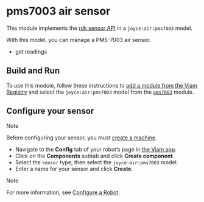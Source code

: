 # pms7003 air sensor

This module implements the [rdk sensor API](https://github.com/rdk/sensor-api) in a `joyce:air:pms7003` model.

With this model, you can manage a PMS-7003 air sensor.

- get readings

## Build and Run

To use this module, follow these instructions to [add a module from the Viam Registry](https://docs.viam.com/registry/configure/#add-a-modular-resource-from-the-viam-registry) and select the `joyce:air:pms7003` model from the [`pms7003`](https://app.viam.com/module/joyce/pms7003) module.

## Configure your sensor

> [!NOTE]  
> Before configuring your sensor, you must [create a machine](https://docs.viam.com/manage/fleet/machines/#add-a-new-machine).

- Navigate to the **Config** tab of your robot’s page in [the Viam app](https://app.viam.com/).
- Click on the **Components** subtab and click **Create component**.
- Select the `sensor` type, then select the `joyce:air:pms7003` model. 
- Enter a name for your sensor and click **Create**.

> [!NOTE]  
> For more information, see [Configure a Robot](https://docs.viam.com/manage/configuration/).
